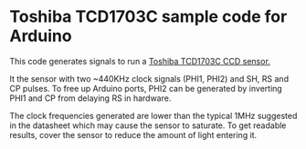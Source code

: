 # Toshiba TCD1703C sample code for Arduino

This code generates signals to run a [Toshiba TCD1703C CCD sensor.](http://pdf.datasheetcatalog.com/datasheet/toshiba/1971.pdf)

It the sensor with two ~440KHz clock signals (PHI1, PHI2) and SH, RS and CP pulses. To free up Arduino ports, PHI2 can be generated by inverting PHI1 and CP from delaying RS in hardware.

The clock frequencies generated are lower than the typical 1MHz suggested in the datasheet which may cause the sensor to saturate. To get readable results, cover the sensor to reduce the amount of light entering it.
